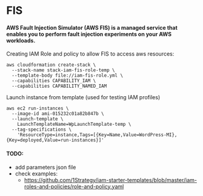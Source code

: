 # FIS
#### AWS Fault Injection Simulator (AWS FIS) is a managed service that enables you to perform fault injection experiments on your AWS workloads.


Creating IAM Role and policy to allow FIS to access aws resources:
```
aws cloudformation create-stack \
  --stack-name stack-iam-fis-role-temp \
  --template-body file://iam-fis-role.yml \
  --capabilities CAPABILITY_IAM \
  --capabilities CAPABILITY_NAMED_IAM 
```

Launch instance from template (used for testing IAM profiles)
```
aws ec2 run-instances \
  --image-id ami-015232c01a82b847b \
  --launch-template \
    LaunchTemplateName=WpLaunchTemplate-temp \
  --tag-specifications \
    'ResourceType=instance,Tags=[{Key=Name,Value=WordPress-MI},{Key=deployed,Value=run-instances}]'
```




#### TODO:
* add parameters json file
* check examples:
  * https://github.com/1Strategy/iam-starter-templates/blob/master/iam-roles-and-policies/role-and-policy.yaml


